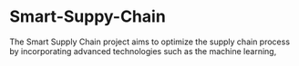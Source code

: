 # Smart-Suppy-Chain
The Smart Supply Chain project aims to optimize the supply chain process by incorporating advanced technologies such as the machine learning,
